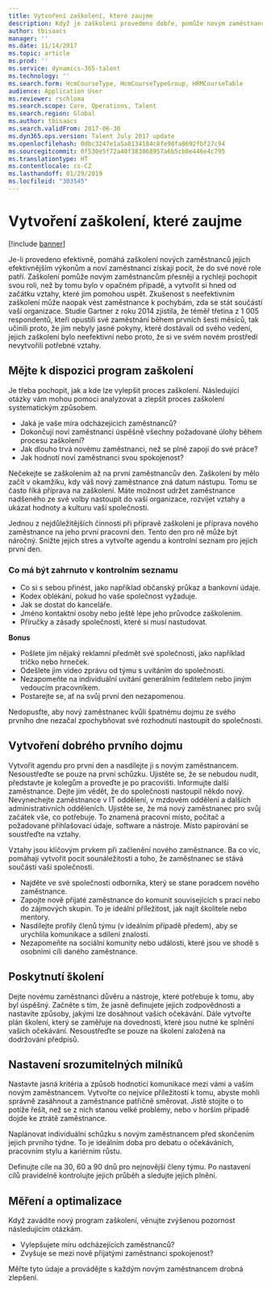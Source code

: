 ```yaml
---
title: Vytvoření zaškolení, které zaujme
description: Když je zaškolení provedeno dobře, pomůže novým zaměstnancům vytvářet pocit, že patří k nové organizaci.
author: tbisaacs
manager: ''
ms.date: 11/14/2017
ms.topic: article
ms.prod: ''
ms.service: dynamics-365-talent
ms.technology: ''
ms.search.form: HcmCourseType, HcmCourseTypeGroup, HRMCourseTable
audience: Application User
ms.reviewer: rschloma
ms.search.scope: Core, Operations, Talent
ms.search.region: Global
ms.author: tbisaacs
ms.search.validFrom: 2017-06-30
ms.dyn365.ops.version: Talent July 2017 update
ms.openlocfilehash: 0dbc3247e1a5a8134184c8fe98fa8692fbf27c94
ms.sourcegitcommit: 0f530e5f72a40f383868957a6b5cb0e446e4c795
ms.translationtype: HT
ms.contentlocale: cs-CZ
ms.lasthandoff: 01/29/2019
ms.locfileid: "303545"
---
```

# <a name="create-an-engaging-onboarding-experience"></a>Vytvoření zaškolení, které zaujme

[!include [banner](includes/banner.md)]

Je-li provedeno efektivně, pomáhá zaškolení nových zaměstnanců jejich efektivnějším výkonům a noví zaměstnanci získají pocit, že do své nové role patří. Zaškolení pomůže novým zaměstnancům přesněji a rychleji pochopit svou roli, než by tomu bylo v opačném případě, a vytvořit si hned od začátku vztahy, které jim pomohou uspět. Zkušenost s neefektivním zaškolení může naopak vést zaměstnance k pochybám, zda se stát součástí vaší organizace. Studie Gartner z roku 2014 zjistila, že téměř třetina z 1 005 respondentů, kteří opustili své zaměstnání během prvních šesti měsíců, tak učinili proto, že jim nebyly jasné pokyny, které dostávali od svého vedení, jejich zaškolení bylo neefektivní nebo proto, že si ve svém novém prostředí nevytvořili potřebné vztahy.

## <a name="have-an-onboarding-program-in-place"></a>Mějte k dispozici program zaškolení
Je třeba pochopit, jak a kde lze vylepšit proces zaškolení. Následující otázky vám mohou pomoci analyzovat a zlepšit proces zaškolení systematickým způsobem.

- Jaká je vaše míra odcházejících zaměstnanců?
- Dokončují noví zaměstnanci úspěšně všechny požadované úlohy během procesu zaškolení?
- Jak dlouho trvá novému zaměstnanci, než se plně zapojí do své práce?
- Jak hodnotí noví zaměstnanci svou spokojenost?

Nečekejte se zaškolením až na první zaměstnancův den. Zaškolení by mělo začít v okamžiku, kdy váš nový zaměstnance zná datum nástupu. Tomu se často říká příprava na zaškolení. Máte možnost udržet zaměstnance nadšeného ze své volby nastoupit do vaší organizace, rozvíjet vztahy a ukázat hodnoty a kulturu vaší společnosti.

Jednou z nejdůležitějších činností při přípravě zaškolení je příprava nového zaměstnance na jeho první pracovní den. Tento den pro ně může být náročný. Snižte jejich stres a vytvořte agendu a kontrolní seznam pro jejich první den.

### <a name="what-to-include-in-a-checklist"></a>Co má být zahrnuto v kontrolním seznamu

- Co si s sebou přinést, jako například občanský průkaz a bankovní údaje.
- Kodex oblékání, pokud ho vaše společnost vyžaduje.
- Jak se dostat do kanceláře.
- Jméno kontaktní osoby nebo ještě lépe jeho průvodce zaškolením.
- Příručky a zásady společnosti, které si musí nastudovat.

**Bonus**

- Pošlete jim nějaký reklamní předmět své společnosti, jako například tričko nebo hrneček.
- Odešlete jim video zprávu od týmu s uvítáním do společnosti.
- Nezapomeňte na individuální uvítání generálním ředitelem nebo jiným vedoucím pracovníkem.
- Postarejte se, ať na svůj první den nezapomenou.

Nedopusťte, aby nový zaměstnanec kvůli špatnému dojmu ze svého prvního dne nezačal zpochybňovat své rozhodnutí nastoupit do společnosti.

## <a name="create-a-good-first-impression"></a>Vytvoření dobrého prvního dojmu

Vytvořit agendu pro první den a nasdílejte ji s novým zaměstnancem. Nesoustřeďte se pouze na první schůzku. Ujistěte se, že se nebudou nudit, představte je kolegům a proveďte je po pracovišti. Informujte další zaměstnance. Dejte jim vědět, že do společnosti nastoupil někdo nový. Nevynechejte zaměstnance v IT oddělení, v mzdovém oddělení a dalších administrativních odděleních. Ujistěte se, že má nový zaměstnanec pro svůj začátek vše, co potřebuje. To znamená pracovní místo, počítač a požadované přihlašovací údaje, software a nástroje. Místo papírování se soustřeďte na vztahy.

Vztahy jsou klíčovým prvkem při začlenění nového zaměstnance. Ba co víc, pomáhají vytvořit pocit sounáležitosti a toho, že zaměstnanec se stává součástí vaší společnosti.

- Najděte ve své společnosti odborníka, který se stane poradcem nového zaměstnance.
- Zapojte nově přijaté zaměstnance do komunit souvisejících s prací nebo do zájmových skupin. To je ideální příležitost, jak najít školitele nebo mentory.
- Nasdílejte profily členů týmu (v ideálním případě předem), aby se urychlila komunikace a sdílení znalostí.
- Nezapomeňte na sociální komunity nebo události, které jsou ve shodě s osobními cíli daného zaměstnance.

## <a name="provide-training"></a>Poskytnutí školení

Dejte novému zaměstnanci důvěru a nástroje, které potřebuje k tomu, aby byl úspěšný. Začněte s tím, že jasně definujete jejich zodpovědnosti a nastavíte způsoby, jakými lze dosáhnout vašich očekávání. Dále vytvořte plán školení, který se zaměřuje na dovednosti, které jsou nutné ke splnění vašich očekávání. Nesoustřeďte se pouze na školení založená na dodržování předpisů.

## <a name="set-clear-milestones"></a>Nastavení srozumitelných milníků

Nastavte jasná kritéria a způsob hodnotící komunikace mezi vámi a vaším novým zaměstnancem. Vytvořte co nejvíce příležitostí k tomu, abyste mohli správně zasáhnout a zaměstnance patřičně směrovat. Jistě stojíte o to potíže řešit, než se z nich stanou velké problémy, nebo v horším případě dojde ke ztrátě zaměstnance.

Naplánovat individuální schůzku s novým zaměstnancem před skončením jejich prvního týdne. To je ideálním doba pro debatu o očekáváních, pracovním stylu a kariérním růstu.

Definujte cíle na 30, 60 a 90 dnů pro nejnovější členy týmu. Po nastavení cílů pravidelně kontrolujte jejich průběh a sledujte jejich plnění.

## <a name="measure-and-optimize"></a>Měření a optimalizace

Když zavádíte nový program zaškolení, věnujte zvýšenou pozornost následujícím otázkám. 

- Vylepšujete míru odcházejících zaměstnanců?
- Zvyšuje se mezi nově přijatými zaměstnanci spokojenost? 

Měřte tyto údaje a provádějte s každým novým zaměstnancem drobná zlepšení.

